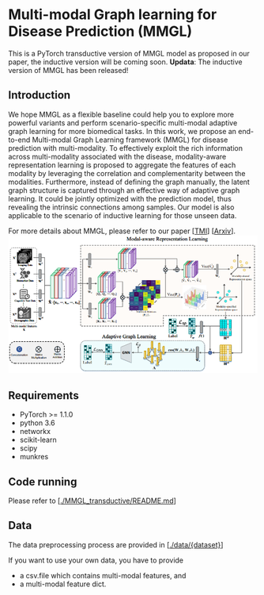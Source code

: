 # Multi-modal Graph learning for Disease Prediction (MMGL)

This is a PyTorch transductive version of MMGL model as proposed in our paper, the inductive version will be coming soon.
**Updata**: The inductive version of MMGL has been released!

## Introduction
We hope MMGL as a flexible baseline could help you to explore more powerful variants and perform scenario-specific multi-modal adaptive graph learning for more biomedical tasks. In this work, we propose an end-to-end Multi-modal Graph Learning framework (MMGL) for disease prediction with multi-modality. To effectively exploit the rich information across multi-modality associated with the disease, modality-aware representation learning is proposed to aggregate the features of each modality by leveraging the correlation and complementarity between the modalities. Furthermore, instead of defining the graph manually, the latent graph structure is captured through an effective way of adaptive graph learning. It could be jointly optimized with the prediction model, thus revealing the intrinsic connections among samples. Our model is also applicable to the scenario of inductive learning for those unseen data.

For more details about MMGL, please refer to our paper [[TMI](https://ieeexplore.ieee.org/abstract/document/9733917)] [[Arxiv](https://arxiv.org/abs/2203.05880)].
![image](https://github.com/SsGood/MMGL/blob/main/img/MMGL.png)

## Requirements
* PyTorch >= 1.1.0
* python 3.6
* networkx
* scikit-learn
* scipy
* munkres

## Code running

Please refer to  [[./MMGL_transductive/README.md](https://github.com/SsGood/MMGL/blob/main/MMGL_transductive/README.md)]

## Data
The data preprocessing process are provided in [[./data/{dataset}](https://github.com/SsGood/MMGL/blob/main/data/)]

If you want to use your own data, you have to provide 
* a csv.file which contains multi-modal features, and
* a multi-modal feature dict.

